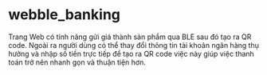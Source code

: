 # webble_banking
Trang Web có tính năng gửi giá thành sản phẩm qua BLE sau đó tạo ra QR code. Ngoài ra người dùng có thể thay đổi thông tin tài khoản ngân hàng thụ hưởng và nhập số tiền trực tiếp để tạo ra QR code việc này giúp việc thanh toán trở nên nhanh gọn và thuận tiện hơn.
